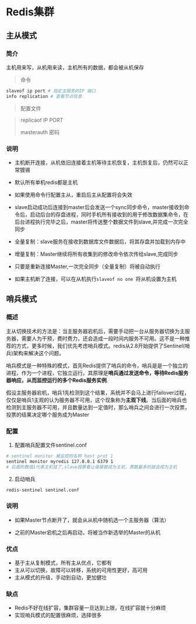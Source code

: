 # Redis集群



## 主从模式

### 简介

主机用来写，从机用来读，主机所有的数据，都会被从机保存



> 命令

```bash
slaveof ip port # 指定主服务的IP 端口
info replication # 查看节点信息
```

> 配置文件

> replicaof IP PORT
>
> masterauth 密码



### 说明

- 主机断开连接，从机依旧连接着主机等待主机恢复，主机恢复后，仍然可以正常镀锡

- 默认所有单机redis都是主机
- 如果使用命令行配置主从，重启后主从配置将会失效
- slave启动成功后连接到master后会发送一个sync同步命令，master接收到命令后，启动后台的存盘进程，同时手机所有接收到的用于修改数据集命令，在后台进程执行完毕之后，master将传送整个数据文件到slave,并完成一次完全同步
- 全量复制：slave服务在接收到数据库文件数据后，将其存盘并加载到内存中
- 增量复制：Master继续将所有收集到的修改命令依次传给slave,完成同步
- 只要是重新连接Master,一次完全同步（全量复制）将被自动执行

- 如果主机断了连接，可以在从机执行`slaveof no one `将从机设置为主机



## 哨兵模式

### 概述

主从切换技术的方法是：当主服务器宕机后，需要手动把一台从服务器切换为主服务器，需要人为干预，费时费力，还会造成一段时间内服务不可用。这不是一种推荐的方式，更多时候，我们优先考虑哨兵模式。redis从2.8开始提供了Sentinel(哨兵)架构来解决这个问题。

哨兵模式是一种特殊的模式，首先Redis提供了哨兵的命令，哨兵是是一个独立的进程，作为一个进程，它独立运行。其原理是**哨兵通过发送命令，等待Redis服务器响应，从而监控运行的多个Redis服务实例**.

假设主服务器宕机，哨兵1先检测到这个结果，系统并不会马上进行failover过程，仅仅是哨兵1主观的认为服务器不可用，这个现象称为**主观下线**。当后面的哨兵也检测到主服务器不可用，并且数量达到一定值时，那么哨兵之间会进行一次投票，投票的结果决定哪个服务成为Master



### 配置

1. 配置哨兵配置文件sentinel.conf

```bash
# sentinel monitor 被监控的名称 host prot 1
sentinel monitor myredis 127.0.0.1 6379 1
# 后面的数值1代表主机挂了,slave投票看让谁接替成为主机，票数最多的就会成为主机
```

2. 启动哨兵

```bash
redis-sentinel sentinel.conf
```

### 说明

- 如果Master节点断开了，就会从从机中随机选一个主服务器（算法）

- 之前的Master宕机之后再启动，将被当作新选举的Master的从机

### 优点

- 基于主从复制模式，所有主从优点，它都有
- 主从可以切换，故障可以转移，系统的可用性更好，高可用
- 主从模式的升级，手动到自动，更加健壮

### 缺点

- Redis不好在线扩容，集群容量一旦达到上限，在线扩容就十分麻烦
- 实现哨兵模式的配置很麻烦，选择很多



